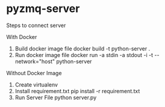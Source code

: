# pyzmq-server
Steps to connect server

With Docker
1) Build docker image file
    docker build -t python-server .
2) Run docker image file
    docker run -a stdin -a stdout -i -t --network="host" python-server

Without Docker Image
1) Create virtualenv
2) Install requirement.txt
    pip install -r requirement.txt
3) Run Server File
    python server.py